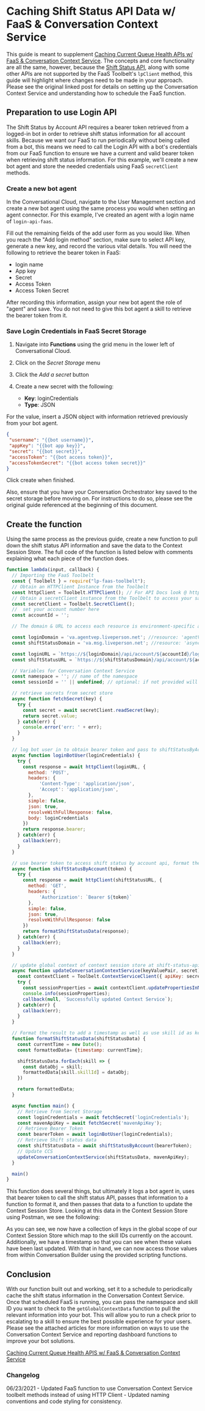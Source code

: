 # Caching Shift Status API Data w/ FaaS & Conversation Context Service

This guide is meant to supplement [Caching Current Queue Health APIs w/ FaaS & Conversation Context Service](https://talkyard.livepersonai.com/-18/caching-current-queue-health-apis-w-faas-the-context-session-store). The concepts and core functionality are all the same, however, because the [Shift Status API](https://developers.liveperson.com/shift-status-api-methods-get-shift-status-by-account.html), along with some other APIs are not supported by the FaaS Toolbelt's `lpClient` method, this guide will highlight where changes need to be made in your approach. Please see the original linked post for details on setting up the Conversation Context Service and understanding how to schedule the FaaS function.

## Preparation to use Login API

The Shift Status by Account API requires a bearer token retrieved from a logged-in bot in order to retrieve shift status information for all account skills. Because we want our FaaS to run periodically without being called from a bot, this means we need to call the Login API with a bot's credentials from our FaaS function to ensure we have a current and valid bearer token when retrieving shift status information. For this example, we'll create a new bot agent and store the needed credentials using FaaS `secretClient` methods.

### Create a new bot agent

In the Conversational Cloud, navigate to the User Management section and create a new bot agent using the same process you would when setting an agent connector. For this example, I've created an agent with a login name of `login-api-faas`.
<!-- LOGIN NAME IMAGE HERE -->
Fill out the remaining fields of the add user form as you would like. When you reach the "Add login method" section, make sure to select API key, generate a new key, and record the various vital details. You will need the following to retrieve the bearer token in FaaS:

* login name
* App key
* Secret
* Access Token
* Access Token Secret
<!-- LOGIN CREDENTIALS IMAGE HERE -->
After recording this information, assign your new bot agent the role of "agent" and save. You do not need to give this bot agent a skill to retrieve the bearer token from it.

### Save Login Credentials in FaaS Secret Storage

1. Navigate into **Functions** using the grid menu in the lower left of Conversational Cloud.

2. Click on the *Secret Storage* menu
3. Click the *Add a secret* button
4. Create a new secret with the following:
   * **Key**: loginCredentials
   * **Type**: JSON

For the value, insert a JSON object with information retrieved previously from your bot agent.

```json
{
 "username": "{{bot username}}",
 "appKey": "{{bot app key}}",
 "secret": "{{bot secret}}",
 "accessToken": "{{bot access token}}",
 "accessTokenSecret": "{{bot access token secret}}"
}
```
<!-- CREATE SECRET IMAGE HERE -->

Click create when finished.

Also, ensure that you have your Conversation Orchestrator key saved to the secret storage before moving on. For instructions to do so, please see the original guide referenced at the beginning of this document.

## Create the function

Using the same process as the previous guide, create a new function to pull down the shift status API information and save the data to the Context Session Store. The full code of the function is listed below with comments explaining what each piece of the function does.

```js
function lambda(input, callback) {
  // Importing the FaaS Toolbelt
  const { Toolbelt } = require("lp-faas-toolbelt");
  // Obtain an HTTPClient Instance from the Toolbelt
  const httpClient = Toolbelt.HTTPClient(); // For API Docs look @ https://www.npmjs.com/package/request-promise
  // Obtain a secretClient instance from the Toolbelt to access your saved Conversation Orchestrator key
  const secretClient = Toolbelt.SecretClient();
  //  set your account number here
  const accountId = '';

  // The domain & URL to access each resource is environment-specific according to your account number. Use https://developers.liveperson.com/api-guidelines-domain-api.html and enter your account number to retrieve the domain for the referenced resource for each variable

  const loginDomain = 'va.agentvep.liveperson.net'; //resource: 'agentVep'
  const shiftStatusDomain = 'va.msg.liveperson.net'; //resource: 'asyncMessagingEnt'

  const loginURL = `https://${loginDomain}/api/account/${accountId}/login?v=1.3`;
  const shiftStatusURL = `https://${shiftStatusDomain}/api/account/${accountId}/shift-status`;

  // Variables for Conversation Context Service
  const namespace = ''; // name of the namespace
  const sessionId = '' || undefined; // optional: if not provided will use default session

  // retrieve secrets from secret store
  async function fetchSecret(key) {
    try {
      const secret = await secretClient.readSecret(key);
      return secret.value;
    } catch(err) {
      console.error('err: ' + err);
    }
  }

  // log bot user in to obtain bearer token and pass to shiftStatusByAccount function
  async function loginBotUser(loginCredentials) {
    try {
      const response = await httpClient(loginURL, {
        method: 'POST',
        headers: {
            'Content-Type': 'application/json',
            'Accept': 'application/json',
        },
        simple: false,
        json: true,
        resolveWithFullResponse: false,
        body: loginCredentials
      })
      return response.bearer;
    } catch(err) {
      callback(err);
    }
  }

  // use bearer token to access shift status by account api, format the data, and pass to updateContextWarehouse function
  async function shiftStatusByAccount(token) {
    try {
      const response = await httpClient(shiftStatusURL, {
        method: 'GET',
        headers: {
            'Authorization': `Bearer ${token}`
        },
        simple: false,
        json: true,
        resolveWithFullResponse: false
      })
      return formatShiftStatusData(response);
    } catch(err) {
      callback(err);
    }
  }

  // update global context of context session store at shift-status-api namespace
  async function updateConversationContextService(keyValuePair, secret) {
    const contextClient = Toolbelt.ContextServiceClient({ apiKey: secret, accountId: accountId });
    try {
      const sessionProperties = await contextClient.updatePropertiesInNamespace(namespace, keyValuePair, sessionId);
      console.info(sessionProperties);
      callback(null, `Successfully updated Context Service`);
    } catch(err) {
      callback(err);
    }
  }

  // Format the result to add a timestamp as well as use skill id as key in global context store to make accessing skill id information easier.
  function formatShiftStatusData(shiftStatusData) {
    const currentTime = new Date();
    const formattedData= {timestamp: currentTime};

    shiftStatusData.forEach(skill => {
      const dataObj = skill;
      formattedData[skill.skillId] = dataObj;
    })

    return formattedData;
  }

  async function main() {
    // Retrieve from Secret Storage
    const loginCredentials = await fetchSecret('loginCredentials');
    const mavenApiKey = await fetchSecret('mavenApiKey');
    // Retrieve Bearer Token
    const bearerToken = await loginBotUser(loginCredentials);
    // Retrieve Shift status data
    const shiftStatusData = await shiftStatusByAccount(bearerToken);
    // Update CCS
    updateConversationContextService(shiftStatusData, mavenApiKey);
  }

  main()
}
```

This function does several things, but ultimately it logs a bot agent in, uses that bearer token to call the shift status API, passes that information to a function to format it, and then passes that data to a function to update the Context Session Store. Looking at this data in the Context Session Store using Postman, we see the following:

<!--  POSTMAN RESPONSE IMAGE HERE -->

As you can see, we now have a collection of keys in the global scope of our Context Session Store which map to the skill IDs currently on the account. Additionally, we have a timestamp so that you can see when these values have been last updated. With that in hand, we can now access those values from within Conversation Builder using the provided scripting functions.

## Conclusion

With our function built out and working, set it to a schedule to periodically cache the shift status information in the Conversation Context Service. Once that scheduled FaaS is running, you can pass the namespace and skill ID you want to check to the `getGlobalContextData` function to pull the relevant information into your bot. This will allow you to run a check prior to escalating to a skill to ensure the best possible experience for your users. Please see the attached articles for more information on ways to use the Conversation Context Service and reporting dashboard functions to improve your bot solutions.

[Caching Current Queue Health APIS w/ FaaS & Conversation Context Service](https://talkyard.livepersonai.com/-18/caching-current-queue-health-apis-w-faas-the-context-session-store)

### Changelog

06/23/2021 - Updated FaaS function to use Conversation Context Service toolbelt methods instead of using HTTP Client - Updated naming conventions and code styling for consistency.

